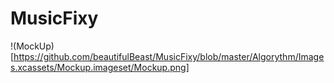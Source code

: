 # MusicFixy

!(MockUp)[https://github.com/beautifulBeast/MusicFixy/blob/master/Algorythm/Images.xcassets/Mockup.imageset/Mockup.png]
